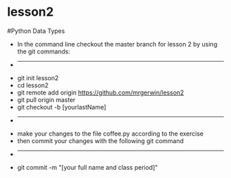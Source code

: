 # lesson2
#Python Data Types

* In the command line checkout the master branch for lesson 2 by using the git commands:
* ________________________________________________
*   git init lesson2
*   cd lesson2
*   git remote add origin https://github.com/mrgerwin/lesson2
*   git pull origin master
*   git checkout -b [yourlastName]
* ________________________________________________
* make your changes to the file coffee.py according to the exercise
* then commit your changes with the following git command
* ________________________________________________
*   git commit -m "[your full name and class period]"
